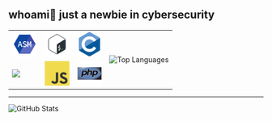 ## whoami👋 just a newbie in cybersecurity 

<!-- <img src="https://github.com/usagi143/usagi143/blob/main/src/cinnamoroll.png?raw=true" height="50"/> -->


<table border="0">
  <tr>
    <td>
      <img src="https://github.com/usagi143/usagi143/blob/main/src/icons8-assembly-96.png?raw=true" height="50"/>
    </td>
    <td>
      <img src="https://github.com/usagi143/usagi143/blob/main/src/bash-scripting.svg?raw=true" height="50"/>
    </td>
    <td>
      <img src="https://github.com/usagi143/usagi143/blob/main/src/c-original.svg?raw=true" height="50"/>
    </td>
    <td rowspan="2">
      <img src="https://github-readme-stats.vercel.app/api/top-langs/?username=usagi143&layout=compact&theme=radical" alt="Top Languages" height="100"/>
    </td>
  </tr>
  <tr>
    <td>
      <img src='https://github.com/MarikIshtar007/MarikIshtar007/blob/master/images/python2.png' height='50'/>
    </td>
    <td>
      <img src="https://github.com/usagi143/usagi143/blob/main/src/js.svg?raw=true" height="50"/>
    </td>
    <td>
      <img src="https://github.com/usagi143/usagi143/blob/main/src/php.svg?raw=true" height="50"/>
    </td>
  </tr>
</table>



<hr>

<div class="stats" >
  <img src="https://github-readme-stats.vercel.app/api?username=usagi143&show_icons=true&theme=radical" alt="GitHub Stats"/>
</div>


  <!--  e.g. dark, radical, merko, gruvbox, tokyonight, onedark, cobalt, synthwave, highcontrast, dracula). -->
